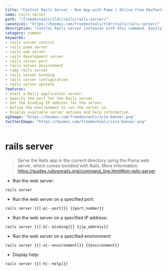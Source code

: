 ```yaml
---
title: "Control Rails Server - Run App with Puma | Online Free DevTools by Hexmos"
name: rails-server
path: "/freedevtools/tldr/rails/rails-server/"
canonical: "https://hexmos.com/freedevtools/tldr/rails/rails-server/"
description: "Control Rails server instances with this command. Easily manage ports and environments for development or testing. Free online tool, no registration required."
category: common
keywords:
- rails server control
- rails puma server
- rails web server
- rails development server
- rails server port
- rails server environment
- ruby rails server
- rails server binding
- rails server configuration
- rails server options
features:
- Start a Rails application server.
- Specify the port for the Rails server.
- Set the binding IP address for the server.
- Define the environment to run the server in.
- Display available server options and help information.
ogImage: "https://hexmos.com/freedevtools/site-banner.png"
twitterImage: "https://hexmos.com/freedevtools/site-banner.png"
---
```


# rails server

> Serve the Rails app in the current directory using the Puma web server, which comes bundled with Rails.
> More information: <https://guides.rubyonrails.org/command_line.html#bin-rails-server>.

- Run the web server:

`rails server`

- Run the web server on a specified port:

`rails server {{[-p|--port]}} {{port_number}}`

- Run the web server on a specified IP address:

`rails server {{[-b|--binding]}} {{ip_address}}`

- Run the web server on a specified environment:

`rails server {{[-e|--environment]}} {{environment}}`

- Display help:

`rails server {{[-h|--help]}}`
